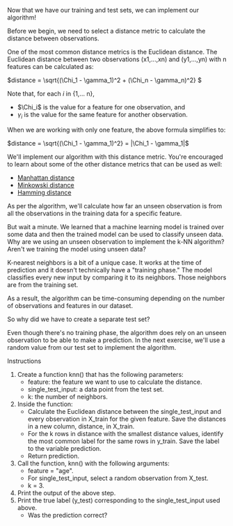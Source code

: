 Now that we have our training and test sets, we can implement our algorithm!

Before we begin, we need to select a distance metric to calculate the distance between observations.

One of the most common distance metrics is the Euclidean distance. The Euclidean distance between two observations (x1,...,xn) and (y1,...,yn) with n features can be calculated as:

$distance = \sqrt{(\Chi_1 - \gamma_1)^2 + (\Chi_n - \gamma_n)^2} $

Note that, for each _i_ in {1,…
n},

- $\Chi_i$ is the value for a feature for one observation, and
- $\gamma_i$ is the value for the same feature for another observation.

When we are working with only one feature, the above formula simplifies to:

$distance = \sqrt{(\Chi_1 - \gamma_1)^2} = |\Chi_1 - \gamma_1|$

We'll implement our algorithm with this distance metric. You're encouraged to learn about some of the other distance metrics that can be used as well:

- [Manhattan distance](https://en.wikipedia.org/wiki/Taxicab_geometry)
- [Minkowski distance](https://en.wikipedia.org/wiki/Minkowski_distance)
- [Hamming distance](https://en.wikipedia.org/wiki/Hamming_distance)

As per the algorithm, we'll calculate how far an unseen observation is from all the observations in the training data for a specific feature.

But wait a minute. We learned that a machine learning model is trained over some data and then the trained model can be used to classify unseen data. Why are we using an unseen observation to implement the k-NN algorithm? Aren't we training the model using unseen data?

K-nearest neighbors is a bit of a unique case. It works at the time of prediction and it doesn't technically have a "training phase." The model classifies every new input by comparing it to its neighbors. Those neighbors are from the training set.

As a result, the algorithm can be time-consuming depending on the number of observations and features in our dataset.

So why did we have to create a separate test set?

Even though there's no training phase, the algorithm does rely on an unseen observation to be able to make a prediction. In the next exercise, we'll use a random value from our test set to implement the algorithm.

Instructions

1. Create a function knn() that has the following parameters:
    - feature: the feature we want to use to calculate the distance.
    - single_test_input: a data point from the test set.
    - k: the number of neighbors.
2. Inside the function:
    - Calculate the Euclidean distance between the single_test_input and every observation in X_train for the given feature. Save the distances in a new column, distance, in X_train.
    - For the k rows in distance with the smallest distance values, identify the most common label for the same rows in y_train. Save the label to the variable prediction.
    - Return prediction.
3. Call the function, knn() with the following arguments:
    - feature = "age".
    - For single_test_input, select a random observation from X_test.
    - k = 3.
4. Print the output of the above step.
5. Print the true label (y_test) corresponding to the single_test_input used above.
    - Was the prediction correct?
